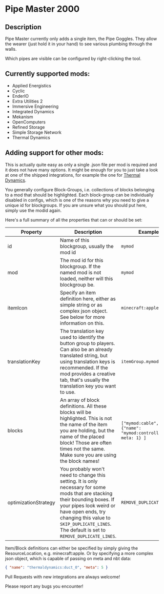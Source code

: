 Pipe Master 2000
===========

Description
---------------------------

Pipe Master currently only adds a single item, the Pipe Goggles.
They allow the wearer (just hold it in your hand) to see various plumbing through the walls.

Which pipes are visible can be configured by right-clicking the tool.

Currently supported mods:
---------------------------

- Applied Energistics
- Cyclic
- EnderIO
- Extra Utilities 2
- Immersive Engineering
- Integrated Dynamics
- Mekanism
- OpenComputers
- Refined Storage
- Simple Storage Network
- Thermal Dynamics

Adding support for other mods:
---------------------------

This is actually quite easy as only a single .json file per mod is required and it does not have many options.
It might be enough for you to just take a look at one of the shipped integrations, for example the one for [Thermal Dynamics](https://github.com/thraaawn/PipeMaster/blob/master/src/main/resources/assets/pipemaster/config/blockgroups/thermaldynamics.json).

You generally configure Block-Groups, i.e. collections of blocks belonging to a mod that should be highlighted.
Each block-group can be individually disabled in configs, which is one of the reasons why you need to give a unique id for blockgroups. If you are unsure what you should put here, simply use the modid again.

Here's a full summary of all the properties that can or should be set:

| Property | Description | Example |
| --- | --- | --- |
| id  | Name of this blockgroup, usually the mod id | ```mymod``` |
| mod | The mod id for this blockgroup. If the named mod is not loaded, neither will this blockgroup be. | ```mymod``` |
| itemIcon | Specify an item definition here, either as simple string or as complex json object. See below for more information on this. | ```minecraft:apple``` |
| translationKey | The translation key used to identify the button group to players. Can also be an already translated string, but using translation keys is recommended. If the mod provides a creative tab, that's usually the translation key you want to use. | ```itemGroup.mymod``` |
| blocks | An array of block definitions. All these blocks will be highlighted. This is not the name of the item you are holding, but the name of the placed block! Those are often times not the same. Make sure you are using the block names! | ```["mymod:cable", {"name": "mymod:controller", meta: 1} ]``` |
| optimizationStrategy | You probably won't need to change this setting. It is only necessary for some mods that are stacking their bounding boxes. If your pipes look weird or have open ends, try changing this value to ```SKIP_DUPLICATE_LINES```. The default is set to ```REMOVE_DUPLICATE_LINES```. | ```REMOVE_DUPLICATE_LINES``` |

Item/Block definitions can either be specified by simply giving the ResourceLocation, e.g. minecraft:apple.
Or by specifying a more complex json object, which is capable of passing on meta and nbt data:
```json
{ "name": "thermaldynamics:duct_0", "meta": 5 }
```

Pull Requests with new integrations are always welcome!

Please report any bugs you encounter!

